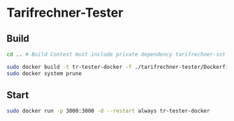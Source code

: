 # Tarifrechner-Tester

## Build 

```bash
cd .. # Build Context must include private dependency tarifrechner-sst which is inside the parrent folder 

sudo docker build -t tr-tester-docker -f ./tarifrechner-tester/Dockerfile .
sudo docker system prune 
```

## Start 

```bash
sudo docker run -p 3000:3000 -d --restart always tr-tester-docker
```